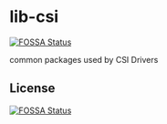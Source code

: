 # lib-csi
[![FOSSA Status](https://app.fossa.com/api/projects/git%2Bgithub.com%2Fopenebs%2Flib-csi.svg?type=shield)](https://app.fossa.com/projects/git%2Bgithub.com%2Fopenebs%2Flib-csi?ref=badge_shield)

common packages used by CSI Drivers


## License
[![FOSSA Status](https://app.fossa.com/api/projects/git%2Bgithub.com%2Fopenebs%2Flib-csi.svg?type=large)](https://app.fossa.com/projects/git%2Bgithub.com%2Fopenebs%2Flib-csi?ref=badge_large)
